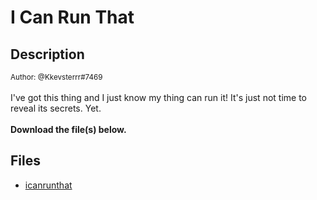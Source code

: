 # I Can Run That

## Description

<small>Author: @Kkevsterrr#7469</small><br><br>I've got this thing and I just know my thing can run it! It's just not time to reveal its secrets. Yet. <br><br> <b>Download the file(s) below.</b>


## Files

* [icanrunthat](files/icanrunthat)

